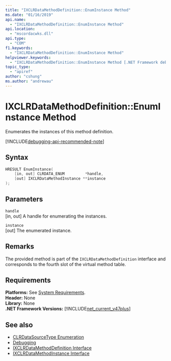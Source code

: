 ```yaml
---
title: "IXCLRDataMethodDefinition::EnumInstance Method"
ms.date: "01/16/2019"
api.name:
  - "IXCLRDataMethodDefinition::EnumInstance Method"
api.location:
  - "mscordacwks.dll"
api.type:
  - "COM"
f1.keywords:
  - "IXCLRDataMethodDefinition::EnumInstance Method"
helpviewer.keywords:
  - "IXCLRDataMethodDefinition::EnumInstance Method [.NET Framework debugging]"
topic_type:
  - "apiref"
author: "cshung"
ms.author: "andrewau"
---
```

# IXCLRDataMethodDefinition::EnumInstance Method

Enumerates the instances of this method definition.

[!INCLUDE[debugging-api-recommended-note](../../../../includes/debugging-api-recommended-note.md)]

## Syntax

```cpp
HRESULT EnumInstance(
    [in, out] CLRDATA_ENUM         *handle,
    [out] IXCLRDataMethodInstance **instance
);
```

## Parameters

`handle`\
[in, out] A handle for enumerating the instances.

`instance`\
[out] The enumerated instance.

## Remarks

The provided method is part of the `IXCLRDataMethodDefinition` interface and corresponds to the fourth slot of the virtual method table.

## Requirements

**Platforms:** See [System Requirements](../../../../docs/framework/get-started/system-requirements.md).  
**Header:** None  
**Library:** None  
**.NET Framework Versions:** [!INCLUDE[net_current_v47plus](../../../../includes/net-current-v47plus.md)]  

## See also

- [CLRDataSourceType Enumeration](../../../../docs/framework/unmanaged-api/debugging/clrdatasourcetype-enumeration.md)
- [Debugging](../../../../docs/framework/unmanaged-api/debugging/index.md)
- [IXCLRDataMethodDefinition Interface](../../../../docs/framework/unmanaged-api/debugging/ixclrdatamethoddefinition-interface.md)
- [IXCLRDataMethodInstance Interface](../../../../docs/framework/unmanaged-api/debugging/ixclrdatamethodinstance-interface.md)
